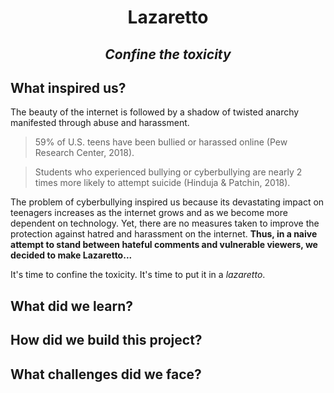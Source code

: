 # <p align="center">**Lazaretto**</p>
## <p align="center">*Confine the toxicity*</p>

## What inspired us?

The beauty of the internet is followed by a shadow of twisted anarchy manifested through abuse and harassment.

> 59% of U.S. teens have been bullied or harassed online (Pew Research Center, 2018).

> Students who experienced bullying or cyberbullying are nearly 2 times more likely to attempt suicide (Hinduja & Patchin, 2018).

The problem of cyberbullying inspired us because its devastating impact on teenagers increases as the internet grows and as we become more dependent on technology. Yet, there are no measures taken to improve the protection against hatred and harassment on the internet. **Thus, in a naive attempt to stand between hateful comments and vulnerable viewers, we decided to make Lazaretto...**

It's time to confine the toxicity. It's time to put it in a *lazaretto*.


## What did we learn?


## How did we build this project?

## What challenges did we face?

